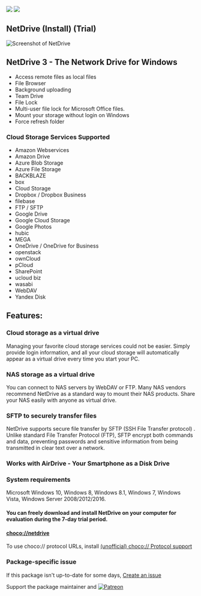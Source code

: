 [![](https://img.shields.io/chocolatey/v/netdrive?color=green&label=netdrive)](https://chocolatey.org/packages/netdrive) [![](https://img.shields.io/chocolatey/dt/netdrive)](https://chocolatey.org/packages/netdrive)

## NetDrive (Install) (Trial)

![Screenshot of NetDrive](https://www.netdrive.net/static/netdrive_www/images/nd3_ui_A.png)

## NetDrive 3 - The Network Drive for Windows

* Access remote files as local files
* File Browser
* Background uploading
* Team Drive
* File Lock
* Multi-user file lock for Microsoft Office files.
* Mount your storage without login on Windows
* Force refresh folder

### Cloud Storage Services Supported
* Amazon Webservices
* Amazon Drive
* Azure Blob Storage
* Azure File Storage
* BACKBLAZE
* box
* Cloud Storage
* Dropbox / Dropbox Business
* filebase
* FTP / SFTP
* Google Drive
* Google Cloud Storage
* Google Photos
* hubic
* MEGA
* OneDrive / OneDrive for Business
* openstack
* ownCloud
* pCloud
* SharePoint
* ucloud biz
* wasabi
* WebDAV
* Yandex Disk


## Features:
### Cloud storage as a virtual drive
Managing your favorite cloud storage services could not be easier. Simply provide login information, and all your cloud storage will automatically appear as a virtual drive every time you start your PC.

### NAS storage as a virtual drive
You can connect to NAS servers by WebDAV or FTP. Many NAS vendors recommend NetDrive as a standard way to mount their NAS products. Share your NAS easily with anyone as virtual drive.

### SFTP to securely transfer files
NetDrive supports secure file transfer by SFTP (SSH File Transfer protocol) . Unlike standard File Transfer Protocol (FTP), SFTP encrypt both commands and data, preventing passwords and sensitive information from being transmitted in clear text over a network.

### Works with AirDrive - Your Smartphone as a Disk Drive

### System requirements
Microsoft Windows 10, Windows 8, Windows 8.1, Windows 7, Windows Vista, Windows Server 2008/2012/2016.

#### You can freely download and install NetDrive on your computer for evaluation during the 7-day trial period.

#### [choco://netdrive](choco://netdrive)
To use choco:// protocol URLs, install [(unofficial) choco:// Protocol support ](https://chocolatey.org/packages/choco-protocol-support)

### Package-specific issue
If this package isn't up-to-date for some days, [Create an issue](https://github.com/tunisiano187/Chocolatey-packages/issues/new/choose)

Support the package maintainer and [![Patreon](https://cdn.jsdelivr.net/gh/tunisiano187/Chocolatey-packages@d15c4e19c709e7148588d4523ffc6dd3cd3c7e5e/icons/patreon.png)](https://www.patreon.com/tunisiano)

